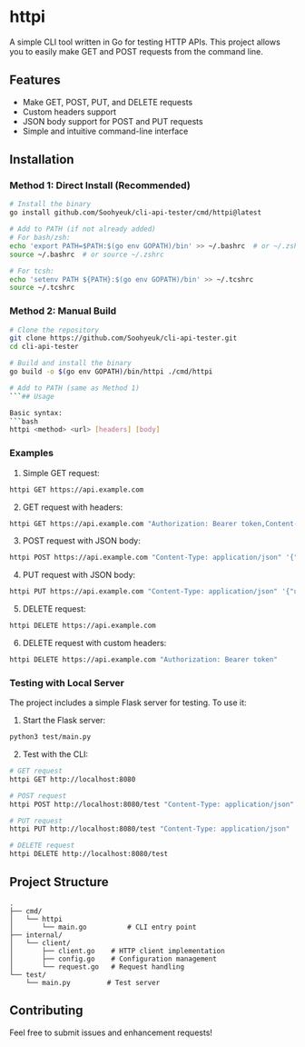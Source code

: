 # httpi

A simple CLI tool written in Go for testing HTTP APIs. This project allows you to easily make GET and POST requests from the command line.

## Features

- Make GET, POST, PUT, and DELETE requests
- Custom headers support
- JSON body support for POST and PUT requests
- Simple and intuitive command-line interface

## Installation

### Method 1: Direct Install (Recommended)
```bash
# Install the binary
go install github.com/Soohyeuk/cli-api-tester/cmd/httpi@latest

# Add to PATH (if not already added)
# For bash/zsh:
echo 'export PATH=$PATH:$(go env GOPATH)/bin' >> ~/.bashrc  # or ~/.zshrc
source ~/.bashrc  # or source ~/.zshrc

# For tcsh:
echo 'setenv PATH ${PATH}:$(go env GOPATH)/bin' >> ~/.tcshrc
source ~/.tcshrc
```

### Method 2: Manual Build
```bash
# Clone the repository
git clone https://github.com/Soohyeuk/cli-api-tester.git
cd cli-api-tester

# Build and install the binary
go build -o $(go env GOPATH)/bin/httpi ./cmd/httpi

# Add to PATH (same as Method 1)
```## Usage

Basic syntax:
```bash
httpi <method> <url> [headers] [body]
```

### Examples

1. Simple GET request:
```bash
httpi GET https://api.example.com
```

2. GET request with headers:
```bash
httpi GET https://api.example.com "Authorization: Bearer token,Content-Type: application/json"
```

3. POST request with JSON body:
```bash
httpi POST https://api.example.com "Content-Type: application/json" '{"key": "value"}'
```

4. PUT request with JSON body:
```bash
httpi PUT https://api.example.com "Content-Type: application/json" '{"user": {"name": "John", "age": 30}}'
```

5. DELETE request:
```bash
httpi DELETE https://api.example.com
```

6. DELETE request with custom headers:
```bash
httpi DELETE https://api.example.com "Authorization: Bearer token"
```

### Testing with Local Server

The project includes a simple Flask server for testing. To use it:

1. Start the Flask server:
```bash
python3 test/main.py
```

2. Test with the CLI:
```bash
# GET request
httpi GET http://localhost:8080

# POST request
httpi POST http://localhost:8080/test "Content-Type: application/json" '{"message": "Hello"}'

# PUT request
httpi PUT http://localhost:8080/test "Content-Type: application/json" '{"message": "Updated"}'

# DELETE request
httpi DELETE http://localhost:8080/test
```

## Project Structure

```
.
├── cmd/
│   └── httpi
│       └── main.go          # CLI entry point
├── internal/
│   └── client/
│       ├── client.go    # HTTP client implementation
│       ├── config.go    # Configuration management
│       └── request.go   # Request handling
└── test/
    └── main.py         # Test server
```

## Contributing

Feel free to submit issues and enhancement requests! 



